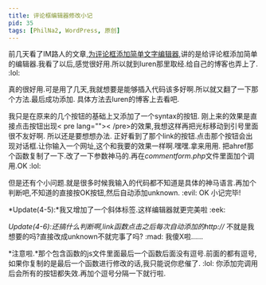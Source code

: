 ```yaml
---
title: 评论框编辑器修改小记
pid: 35
tags: [PhilNa2, WordPress, 原创]
---
```

前几天看了IM路人的文章,[为评论框添加简单文字编辑器](http://imluren.com/2011/01/simple-editor-tools.html),讲的是给评论框添加简单的编辑器.我看了以后,感觉很好用.所以就到luren那里取经.给自己的博客也弄上了. :lol:

真的很好用.可是用了几天,我就想要是能够插入代码该多好啊.所以就又翻了一下那个方法.最后成功添加.
具体方法去luren的博客上去看吧.

我只是在原来的几个按钮的基础上又添加了一个syntax的按钮.
刚上来的效果是直接点击按钮出现&lt; pre lang=""&gt;&lt; /pre&gt;的效果,我想这样再把光标移动到引号里面很不友好啊.
所以还是要想想办法. 正好看到了那个link的按钮.点击那个按钮会出现对话框.让你输入一个网址,这个和我要的效果一样啊.嘿嘿.拿来用用.
把ahref那个函数复制了一下.改了一下参数神马的.再在*commentform.php*文件里面加个调用.OK :lol:

但是还有个小问题.就是很多时候我输入的代码都不知道是具体的神马语言.再加个判断吧,不知道的直接按OK按钮,然后自动添加unknown. :evil:
OK 小记完毕!

*Update(4-5):*我又增加了一个斜体标签.这样编辑器就更完美啦 :eek:

*Update(4-6):*还搞什么判断啊,link函数点击之后每次自动添加的*http://* 不就是我想要的吗?直接改成unknown不就完事了吗? :mad: 我傻X啦......

*注意啦.*那个包含函数的js文件里面最后一个函数后面没有逗号.前面的都有逗号,如果你复制的是最后一个函数进行修改的话,我只能说你悲催了. :lol: 你添加完调用后会所有的按钮都失效.再加个逗号分隔一下就行啦.

